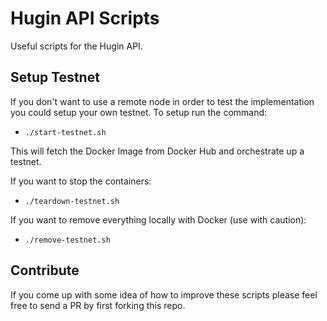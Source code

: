 # Hugin API Scripts
Useful scripts for the Hugin API. 

## Setup Testnet

If you don't want to use a remote node in order to test the implementation you could setup your own testnet. To setup
run the command:

- `./start-testnet.sh`

This will fetch the Docker Image from Docker Hub and orchestrate up a testnet.

If you want to stop the containers:

- `./teardown-testnet.sh`

If you want to remove everything locally with Docker (use with caution):

- `./remove-testnet.sh`

## Contribute

If you come up with some idea of how to improve these scripts please feel free to send a PR by first forking this repo.